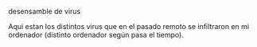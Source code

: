desensamble de virus

Aqui estan los distintos virus que en el pasado remoto
se infiltraron en mi ordenador (distinto ordenador según pasa el tiempo).
